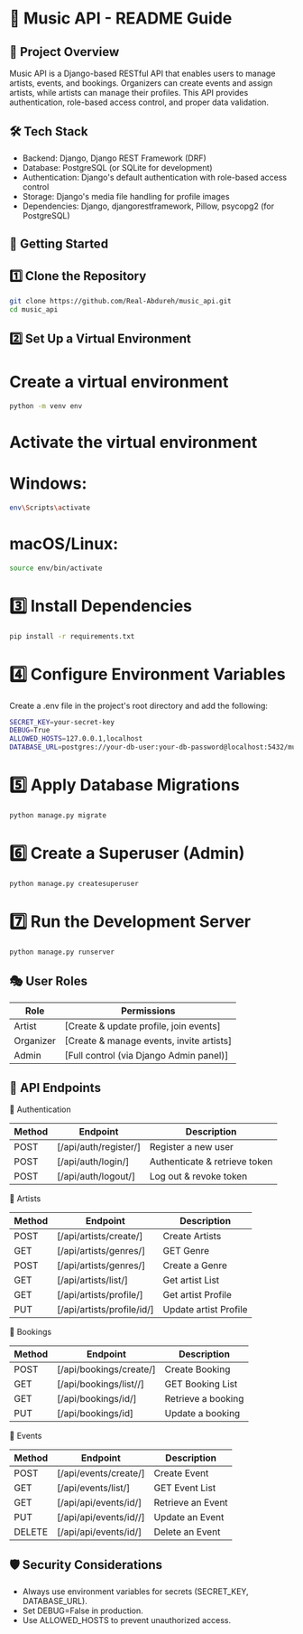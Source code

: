 # 🎵 Music API - README Guide
## 📌 Project Overview


Music API is a Django-based RESTful API that enables users to manage artists, events, and bookings. Organizers can create events and assign artists, while artists can manage their profiles. This API provides authentication, role-based access control, and proper data validation.



## 🛠 Tech Stack

- Backend: Django, Django REST Framework (DRF)
- Database: PostgreSQL (or SQLite for development)
- Authentication: Django's default authentication with role-based access control
- Storage: Django's media file handling for profile images
- Dependencies: Django, djangorestframework, Pillow, psycopg2 (for PostgreSQL)




## 🚀 Getting Started
## 1️⃣ Clone the Repository

```sh
git clone https://github.com/Real-Abdureh/music_api.git
cd music_api
```

## 2️⃣ Set Up a Virtual Environment


# Create a virtual environment
```sh
python -m venv env
```

# Activate the virtual environment
# Windows:
```sh
env\Scripts\activate
```

# macOS/Linux:
```sh
source env/bin/activate
```

# 3️⃣ Install Dependencies
```sh
pip install -r requirements.txt
```

# 4️⃣ Configure Environment Variables

Create a .env file in the project's root directory and add the following:

```sh
SECRET_KEY=your-secret-key
DEBUG=True
ALLOWED_HOSTS=127.0.0.1,localhost
DATABASE_URL=postgres://your-db-user:your-db-password@localhost:5432/music_api_db
```

# 5️⃣ Apply Database Migrations
```sh
python manage.py migrate
```


# 6️⃣ Create a Superuser (Admin)

```sh
python manage.py createsuperuser
```

# 7️⃣ Run the Development Server

```sh
python manage.py runserver
```




## 🎭 User Roles


| Role | Permissions |
| ------ | ------ |
| Artist | [Create & update profile, join events] |
| Organizer | [Create & manage events, invite artists] |
| Admin | [Full control (via Django Admin panel)] |


## 🔗 API Endpoints
🔹 Authentication


| Method | Endpoint | Description |
| ------ | ------ | ------ |
| POST | [/api/auth/register/] |           Register a new user       |
| POST | [/api/auth/login/] |               Authenticate & retrieve token|
| POST | [/api/auth/logout/] |              Log out & revoke token|

🔹 Artists


| Method | Endpoint | Description |
| ------ | ------ | ------ |
| POST | [/api/artists/create/] |           Create Artists       |
| GET | [/api/artists/genres/] |               GET Genre|
| POST | [/api/artists/genres/] |              Create a Genre|
| GET | [/api/artists/list/] |              Get artist List|
| GET | [/api/artists/profile/] |              Get artist Profile|
| PUT | [/api/artists/profile/id/] |              Update artist Profile|


🔹 Bookings


| Method | Endpoint | Description |
| ------ | ------ | ------ |
| POST | [/api/bookings/create/] |           Create Booking       |
| GET | [/api/bookings/list//] |               GET Booking List|
| GET | [/api/bookings/id/] |              Retrieve a booking|
| PUT | [/api/bookings/id] |              Update a booking|



🔹 Events

| Method | Endpoint | Description |
| ------ | ------ | ------ |
| POST | [/api/events/create/] |           Create Event       |
| GET | [/api/events/list/] |               GET Event List|
| GET | [/api/api/events/id/] |              Retrieve an Event|
| PUT | [/api/api/events/id//] |              Update an Event|
| DELETE | [/api/api/events/id/] |              Delete an Event|


## 🛡 Security Considerations
- Always use environment variables for secrets (SECRET_KEY, DATABASE_URL).
- Set DEBUG=False in production.
- Use ALLOWED_HOSTS to prevent unauthorized access.

